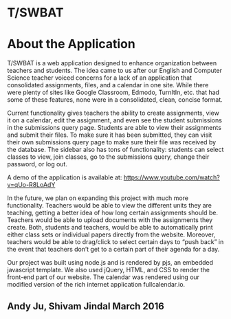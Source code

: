 # T/SWBAT 

# About the Application

T/SWBAT is a web application designed to enhance organization between teachers and students. The idea came to us after our English and Computer Science teacher voiced concerns for a lack of an application that consolidated assignments, files, and a calendar in one site. While there were plenty of sites like Google Classroom, Edmodo, TurnItIn, etc. that had some of these features, none were in a consolidated, clean, concise format.

Current functionality gives teachers the ability to create assignments, view it on a calendar, edit the assignment, and even see the student submissions in the submissions query page. Students are able to view their assignments and submit their files. To make sure it has been submitted, they can visit their own submissions query page to make sure their file was received by the database. The sidebar also has tons of functionality: students can select classes to view, join classes, go to the submissions query, change their password, or log out.

A demo of the application is available at: https://www.youtube.com/watch?v=qUo-R8LoAdY

In the future, we plan on expanding this project with much more functionality. Teachers would be able to view the different units they are teaching, getting a better idea of how long certain assignments should be. Teachers would be able to upload documents with the assignments they create. Both, students and teachers, would be able to automatically print either class sets or individual papers directly from the website. Moreover, teachers would be able to drag/click to select certain days to “push back” in the event that teachers don’t get to a certain part of their agenda for a day.

Our project was built using node.js and is rendered by pjs, an embedded javascript template. We also used jQuery, HTML, and CSS to render the front-end part of our website. The calendar was rendered using our modified version of the rich internet application fullcalendar.io.

Andy Ju, Shivam Jindal
March 2016
--------------------------

